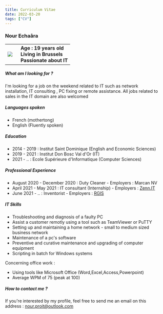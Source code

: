 ```yaml
---
title: Curriculum Vitae
date: 2022-03-20
tags: ["CV"]
---
```


### Nour Echaâra

<table width="100%">
	<tbody>
		<td width="20%">
			<img src="https://avatars.githubusercontent.com/u/100427298?s=400&u=b84a6649cd7362aee5f7107baf5c0c4b43933a1f&v=4"></td>
		<td>
			<b>Age : 19 years old</b> <br>
			<b>Living in Brussels</b> <br>
			<b>Passionate about IT</b>
		</td>
	</tbody>
</table>

##### What am I looking for ?
I'm looking for a job on the weekend related to IT such as network installation, IT consulting
, PC fixing or remote assistance. All jobs related to sales in the IT domain are also welcomed

##### Languages spoken
- French (mothertong)
- English (Fluently spoken)

##### Education 
- 2014 - 2019 : Institut Saint Dominique (English and Economic Sciences)
- 2019 - 2021 : Institut Don Bosc Val d'Or (IT)
- 2021 -  ..  : Ecole Supérieure d'Informatique (Computer Sciences)

##### Professional Experience
- August 2020 - December 2020 : Duty Cleaner - Employers : Marcan NV
- April 2021 - May 2021 : IT consultant (Internship) - Employers : [Zenn.IT](https://zenn.it/)
- June 2021 -   .. : Inventorist - Employers : [RGIS](https://fr.rgis.be/)

##### IT Skills

- Troubleshooting and diagnosis of a faulty PC
- Assist a customer remotly using a tool such as TeamViewer or PuTTY
- Setting up and maintaining a home network - small to medium sized business network 
- Maintenance of a pc's software
- Preventive and curative maintenance and upgrading of computer equipment
- Scripting in batch for Windows systems

Concerning office work :
- Using tools like Microsoft Office (Word,Excel,Access,Powerpoint)
- Average WPM of 75 (peak at 100)



##### How to contact me ?

If you're interested by my profile, feel free to send me an email on this address : <a href="mailto:nour.proit@outlook.com">nour.proit@outlook.com</a>













